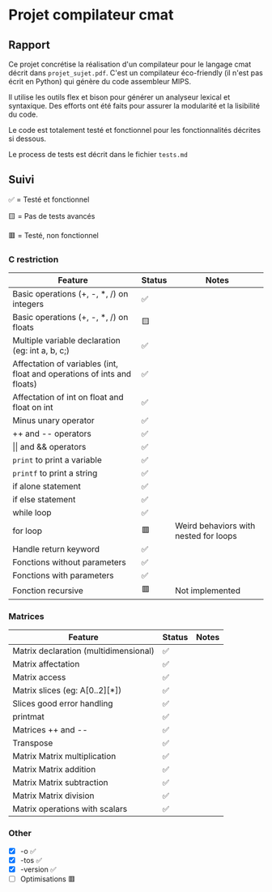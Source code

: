 # Projet compilateur cmat
## Rapport
Ce projet concrétise la réalisation d'un compilateur pour le langage cmat décrit dans `projet_sujet.pdf`.
C'est un compilateur éco-friendly (il n'est pas écrit en Python) qui génère du code assembleur MIPS. 

Il utilise les outils flex et bison pour générer un analyseur lexical et syntaxique. 
Des efforts ont été faits pour assurer la modularité et la lisibilité du code. 

Le code est totalement testé et fonctionnel pour les fonctionnalités décrites si dessous.

Le process de tests est décrit dans le fichier `tests.md`

## Suivi

✅ = Testé et fonctionnel

🟨 = Pas de tests avancés

🟥 = Testé, non fonctionnel

### C restriction
| Feature | Status | Notes |
|---------|--------|-------|
| Basic operations (+, -, *, /) on integers | ✅ | |
| Basic operations (+, -, *, /) on floats | 🟨 | |
| Multiple variable declaration (eg: int a, b, c;) | ✅ | |
| Affectation of variables (int, float and operations of ints and floats) | ✅ | |
| Affectation of int on float and float on int | ✅ | |
| Minus unary operator | ✅ | |
| ++ and -- operators | ✅ | |
| \|\| and && operators | ✅ | |
| `print` to print a variable | ✅ | |
| `printf` to print a string | ✅ | |
| if alone statement | ✅ | |
| if else statement | ✅ | |
| while loop | ✅ | |
| for loop | 🟥 | Weird behaviors with nested for loops |
| Handle return keyword | ✅ | |
| Fonctions without parameters | ✅ | |
| Fonctions with parameters | ✅ | |
| Fonction recursive |🟥 | Not implemented |


### Matrices

| Feature | Status | Notes |
|---------|--------|-------|
| Matrix declaration (multidimensional) | ✅ | |
| Matrix affectation | ✅ | |
| Matrix access | ✅ | |
| Matrix slices (eg: A[0..2][*]) | ✅ |  |
| Slices good error handling |✅ | |
| printmat | ✅ | |
| Matrices ++ and -- | ✅ | |
| Transpose |✅ | |
| Matrix Matrix multiplication | ✅ | |
| Matrix Matrix addition | ✅ | |
| Matrix Matrix subtraction | ✅ | |
| Matrix Matrix division | ✅ | |
| Matrix operations with scalars |✅ | |

### Other

- [x] -o ✅
- [x] -tos ✅
- [x] -version ✅
- [ ] Optimisations 🟥